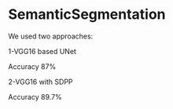 # SemanticSegmentation
We used two approaches:

1-VGG16 based UNet

  Accuracy 87%
  
2-VGG16 with SDPP

  Accuracy 89.7%
